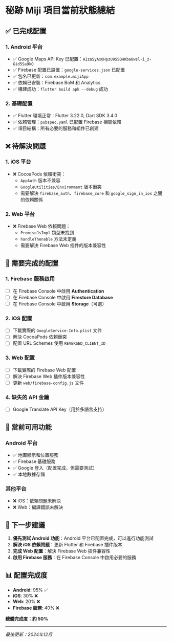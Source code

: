 # 秘跡 Miji 項目當前狀態總結

## ✅ 已完成配置

### 1. Android 平台
- ✅ Google Maps API Key 已配置：`AIzaSyAx0HpzU9SSQHKba8wsl-i_z-Gid5Sa9kQ`
- ✅ Firebase 配置已設置：`google-services.json` 已配置
- ✅ 包名已更新：`com.example.mijiApp`
- ✅ 依賴已安裝：Firebase BoM 和 Analytics
- ✅ 構建成功：`flutter build apk --debug` 成功

### 2. 基礎配置
- ✅ Flutter 環境正常：Flutter 3.22.0, Dart SDK 3.4.0
- ✅ 依賴管理：`pubspec.yaml` 已配置 Firebase 相關依賴
- ✅ 項目結構：所有必要的服務和組件已創建

## ❌ 待解決問題

### 1. iOS 平台
- ❌ CocoaPods 依賴衝突：
  - `AppAuth` 版本不兼容
  - `GoogleUtilities/Environment` 版本衝突
  - 需要解決 `firebase_auth`、`firebase_core` 和 `google_sign_in_ios` 之間的依賴關係

### 2. Web 平台
- ❌ Firebase Web 依賴問題：
  - `PromiseJsImpl` 類型未找到
  - `handleThenable` 方法未定義
  - 需要解決 Firebase Web 插件的版本兼容性

## 🔧 需要完成的配置

### 1. Firebase 服務啟用
- [ ] 在 Firebase Console 中啟用 **Authentication**
- [ ] 在 Firebase Console 中啟用 **Firestore Database**
- [ ] 在 Firebase Console 中啟用 **Storage**（可選）

### 2. iOS 配置
- [ ] 下載實際的 `GoogleService-Info.plist` 文件
- [ ] 解決 CocoaPods 依賴衝突
- [ ] 配置 URL Schemes 使用 `REVERSED_CLIENT_ID`

### 3. Web 配置
- [ ] 下載實際的 Firebase Web 配置
- [ ] 解決 Firebase Web 插件版本兼容性
- [ ] 更新 `web/firebase-config.js` 文件

### 4. 缺失的 API 金鑰
- [ ] Google Translate API Key（用於多語言支持）

## 📱 當前可用功能

### Android 平台
- ✅ 地圖顯示和位置服務
- ✅ Firebase 基礎服務
- ✅ Google 登入（配置完成，但需要測試）
- ✅ 本地數據存儲

### 其他平台
- ❌ iOS：依賴問題未解決
- ❌ Web：編譯錯誤未解決

## 🚀 下一步建議

1. **優先測試 Android 功能**：Android 平台已配置完成，可以進行功能測試
2. **解決 iOS 依賴問題**：更新 Flutter 和 Firebase 插件版本
3. **完成 Web 配置**：解決 Firebase Web 插件兼容性
4. **啟用 Firebase 服務**：在 Firebase Console 中啟用必要的服務

## 📊 配置完成度

- **Android**: 95% ✅
- **iOS**: 30% ❌
- **Web**: 20% ❌
- **Firebase 服務**: 40% ❌

**總體完成度：約 50%**

---

*最後更新：2024年12月*
